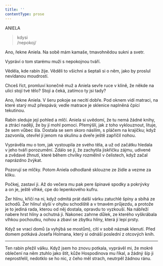 ```yaml
---
title: ''
contentType: prose
---
```


<section>

ANIELA

> kdysi  
> /nepokoj/

Ano, řekne Aniela. Na sobě mám kamaše, tmavohnědou sukni a svetr.

Vypráví o tom starému muži s nepokojnou tváří.

Věděla, kde rabín žije. Věděli to všichni a šeptali si o něm, jako by proslul nevídanou moudrostí.

Chceš říct, promluví konečně muž a Aniela sevře ruce v klíně, že někde na ulici stojí tvé tělo? Stojí a čeká, zatímco ty jsi tady?

Ano, řekne Aniela. V šeru pokoje se necítí dobře. Pod oknem vidí matraci, na které starý muž přespává; vedle matrace je sklenice naplněná čpící tekutinou.

Rabín sleduje její pohled a mlčí. Aniela si uvědomí, že tu nemá žádné knihy, a ztrácí naději, že by jí mohl pomoci. Přemýšlí, jak z toho vyklouznout, lituje, že sem vůbec šla. Dostala se sem skoro násilím, s pláčem na krajíčku; když zazvonila, otevřel jí jenom na skulinu a dveře ještě zapříčil nohou.

Vyprávěla mu o tom, jak vystoupila ze svého těla, a už od začátku hledala v jeho tváři porozumění. Zdálo se jí, že zachytila jiskřičku zájmu, udivené a zvědavé žhnutí, které během chvilky rozmělnil v čelistech, když začal naprázdno žvýkat.

Pozorují se mlčky. Potom Aniela odhodlaně sklouzne ze židle a vezme za kliku.

Počkej, zastaví ji. Až do večera mu pak pere špinavé spodky a pokrývky a on je, ještě vlhké, cpe do lepenkového kufru.

</section>

<section>

Žer hlínu, křičí na ni, když odmítá prát další várku zatuchlé špíny a sbíhá ze schodů. Žer hlínu! slyší v ohybu schodiště a v tmavém průjezdu, a protože je to jediná rada, kterou od něj dostala, opravdu to vyzkouší. Na nábřeží nabere hrst hlíny a ochutná ji. Nakonec zahrne důlek, ze kterého vyškrábala vlhkou pochoutku, nohou a zbaví se zbytku hlíny, která jí lepí prsty.

Když se vrací domů (a vyhýbá se mostům), cítí v sobě náznak klenutí. Před domem potkává Josefa Holmana, který si odnáší poslední z otcových knih.

* * *

Ten rabín přežil válku. Když jsem ho znovu potkala, vyprávěl mi, že mokré oblečení na něm ztuhlo jako štít, kůže Hospodinova mu říkal, a žádný šíp ji neprostřelil, nedotklo se ho nic, z čeho měl strach, neutrpěl žádnou ránu.

</section>
